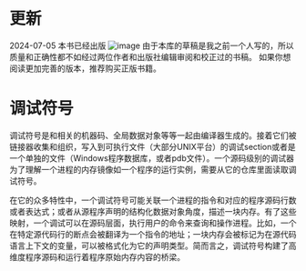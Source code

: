 
# 更新
2024-07-05
本书已经出版
![image](https://github.com/Celthi/effective-debugging-zh/assets/5187962/29b04963-5535-432c-b56f-8a2d5dbc2ec6)
由于本库的草稿是我之前一个人写的，所以质量和正确性都不如经过两位作者和出版社编辑审阅和校正过的书稿。
如果你想阅读更加完善的版本，推荐购买正版书籍。
# 调试符号

调试符号是和相关的机器码、全局数据对象等等一起由编译器生成的。接着它们被链接器收集和组织，写入到可执行文件（大部分UNIX平台）的调试section或者是一个单独的文件（Windows程序数据库，或者pdb文件）。一个源码级别的调试器为了理解一个进程的内存镜像如一个程序的运行实例，需要从它的仓库里面读取调试符号。

在它的众多特性中，一个调试符号可能关联一个进程的指令和对应的程序源码行数或者表达式；或者从源程序声明的结构化数据对象角度，描述一块内存。有了这些映射，一个调试可以在源码层面，执行用户的命令来查询和操作进程。比如，一个在特定源代码行的断点会被翻译为一个指令的地址；一块内存会被标记为在源代码语言上下文的变量，可以被格式化为它的声明类型。简而言之，调试符号构建了高维度程序源码和运行着程序原始内存内容的桥梁。
